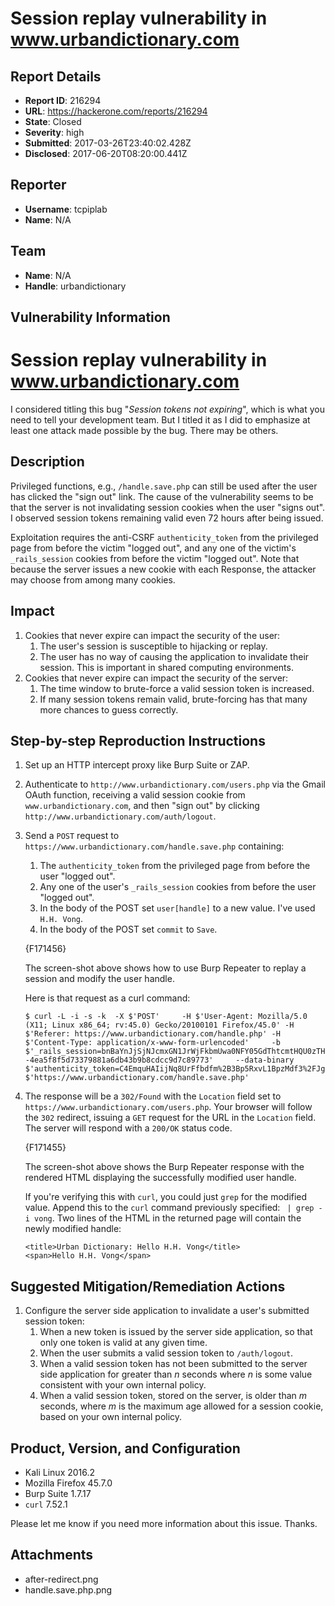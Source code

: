 # Session replay vulnerability in www.urbandictionary.com

## Report Details
- **Report ID**: 216294
- **URL**: https://hackerone.com/reports/216294
- **State**: Closed
- **Severity**: high
- **Submitted**: 2017-03-26T23:40:02.428Z
- **Disclosed**: 2017-06-20T08:20:00.441Z

## Reporter
- **Username**: tcpiplab
- **Name**: N/A

## Team
- **Name**: N/A
- **Handle**: urbandictionary

## Vulnerability Information
# Session replay vulnerability in www.urbandictionary.com

I considered titling this bug "*Session tokens not expiring*", which is what you need to tell your development team. But I titled it as I did to emphasize at least one attack made possible by the bug. There may be others.

## Description
Privileged functions, e.g., `/handle.save.php` can still be used after the user has clicked the "sign out" link. The cause of the vulnerability seems to be that the server is not invalidating session cookies when the user "signs out". I observed session tokens remaining valid even 72 hours after being issued.

Exploitation requires the anti-CSRF `authenticity_token` from the privileged page from before the victim "logged out", and any one of the victim's `_rails_session` cookies from before the victim "logged out". Note that because the server issues a new cookie with each Response, the attacker may choose from among many cookies.

## Impact
1. Cookies that never expire can impact the security of the user:
   1. The user's session is susceptible to hijacking or replay.
   1. The user has no way of causing the application to invalidate their session. This is important in shared computing environments.
2. Cookies that never expire can impact the security of the server:
   1. The time window to brute-force a valid session token is increased.
   1. If many session tokens remain valid, brute-forcing has that many more chances to guess correctly.

## Step-by-step Reproduction Instructions
1. Set up an HTTP intercept proxy like Burp Suite or ZAP.

1. Authenticate to `http://www.urbandictionary.com/users.php` via the Gmail OAuth function, receiving a valid session cookie from `www.urbandictionary.com`, and then "sign out" by clicking `http://www.urbandictionary.com/auth/logout`.

1. Send a `POST` request to `https://www.urbandictionary.com/handle.save.php` containing:
   1. The `authenticity_token` from the privileged page from before the user "logged out".
   1. Any one of the user's `_rails_session` cookies from before the user "logged out".
   1. In the body of the POST set `user[handle]` to a new value. I've used `H.H. Vong`.
   1. In the body of the POST set `commit` to `Save`.

   {F171456}

   The screen-shot above shows how to use Burp Repeater to replay a session and modify the user handle.

   Here is that request as a curl command:

   ```
   $ curl -L -i -s -k  -X $'POST'     -H $'User-Agent: Mozilla/5.0 (X11; Linux x86_64; rv:45.0) Gecko/20100101 Firefox/45.0' -H $'Referer: https://www.urbandictionary.com/handle.php' -H $'Content-Type: application/x-www-form-urlencoded'     -b $'_rails_session=bnBaYnJjSjNJcmxGN1JrWjFkbmUwa0NFY05GdThtcmtHQU0zTHhsem1iQngyQmhvYUdKQTRCVmNHNlBGRTEvRm9aczFwRXc5ekVUV2FEVDM4RSswQU9rejBReGc1M3dxVGhRV0REQmFCUWFkYWcwQ1RhV2NIN1VUalQyM09tNHAwS3lkc0JaRlJqNkxKd2xNZVdKQzhYOFpBdlhqRHhoYVplWmczTFZBL3hlb3E2YUxkVmp4NEkzZUxtZXBQa1ozME9MUFdXRHRDQStOWXdUT2xkcTRSdz09LS1LNXVZWmFBL0F5STRIUjkwTmdnczR3PT0%3D--4ea5f8f5d73379881a6db43b9b8cdcc9d7c89773'     --data-binary $'authenticity_token=C4EmquHAIijNq8UrFfbdfm%2B3Bp5RxvL1BpzMdf3%2FJgtw%2FSn%2FgTt4AlFlIDWFivaesfXJFgNqrWS8DD85obbnpA%3D%3D&user%5Bhandle%5D=H.H.+Vong&commit=Save'     $'https://www.urbandictionary.com/handle.save.php'
   ```

1. The response will be a `302/Found` with the `Location` field set to `https://www.urbandictionary.com/users.php`. Your browser will follow the `302` redirect, issuing a `GET` request for the URL in the `Location` field. The server will respond with a `200/OK` status code.

   {F171455}

   The screen-shot above shows the Burp Repeater response with the rendered HTML displaying the successfully modified user handle.

   If you're verifying this with `curl`, you could just `grep` for the modified value. Append this to the `curl` command previously specified: ` | grep -i vong`. Two lines of the HTML in the returned page will contain the newly modified handle:

   ```
   <title>Urban Dictionary: Hello H.H. Vong</title>
   <span>Hello H.H. Vong</span>
   ```

## Suggested Mitigation/Remediation Actions
1. Configure the server side application to invalidate a user's submitted session token:
   1. When a new token is issued by the server side application, so that only one token is valid at any given time.
   1. When the user submits a valid session token to `/auth/logout`.
   1. When a valid session token has not been submitted to the server side application for greater than *n* seconds where *n* is some value consistent with your own internal policy.
   1. When a valid session token, stored on the server, is older than *m* seconds, where *m* is the maximum age allowed for a session cookie, based on your own internal policy.

## Product, Version, and Configuration
* Kali Linux 2016.2
* Mozilla Firefox 45.7.0
* Burp Suite 1.7.17
* `curl` 7.52.1

Please let me know if you need more information about this issue. Thanks.

## Attachments
- after-redirect.png
- handle.save.php.png
